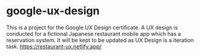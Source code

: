 # google-ux-design
This is a project for the Google UX Design certificate. 
A UX design is conducted for a fictional Japanese restaurant mobile app which has a reservation system. 
It will be kept to be updated as UX Design is a iteration task.
https://restaurant-ux.netlify.app/
